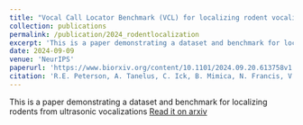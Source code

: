```yaml
---
title: "Vocal Call Locator Benchmark (VCL) for localizing rodent vocalizations from multi-channel audio"
collection: publications
permalink: /publication/2024_rodentlocalization
excerpt: 'This is a paper demonstrating a dataset and benchmark for localizing rodents from ultrasonic vocalizations'
date: 2024-09-09
venue: 'NeurIPS'
paperurl: 'https://www.biorxiv.org/content/10.1101/2024.09.20.613758v1'
citation: 'R.E. Peterson, A. Tanelus, C. Ick, B. Mimica, N. Francis, V.J. Ivan, A. Choudhri, A.L. Falkner, M. Murthy, D. Schneider, D.H. Sanes, A.H. Williams &quot;Vocal Call Locator Benchmark (VCL) for localizing rodent vocalizations from multi-channel audio&quot; <i>NeurIPS</i> (2024)'
---
```

This is a paper demonstrating a dataset and benchmark for localizing rodents from ultrasonic vocalizations [Read it on arxiv](https://www.biorxiv.org/content/10.1101/2024.09.20.613758v1)
